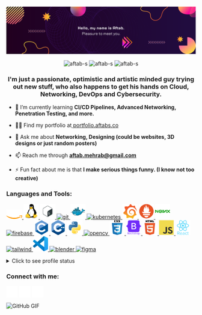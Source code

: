 ![Github Banner](Github-Banner.png)

<p align="center">
    <img src="https://komarev.com/ghpvc/?username=aftab-s&label=Profile%20views&color=blueviolet&style=for-the-badge" alt="aftab-s" />
    <img src="https://img.shields.io/github/followers/aftab-s?logo=GitHub&style=for-the-badge" alt="aftab-s" />
    <img src="https://img.shields.io/github/stars/aftab-s?style=for-the-badge&logo=star&label=Stars&color=%23C900FF" alt="aftab-s" />
</p>

<h3 align="center">I'm just a passionate, optimistic and artistic minded guy trying out new stuff, who also happens to get his hands on Cloud, Networking, DevOps and Cybersecurity.</h3>

- 🌱 I’m currently learning **CI/CD Pipelines, Advanced Networking, Penetration Testing, and more.**

- 👨‍💻 Find my portfolio at<a href="https://portfolio.aftabs.co"> portfolio.aftabs.co </a>

- 💬 Ask me about **Networking, Designing (could be websites, 3D designs or just random posters)**

- 📫 Reach me through **aftab.mehrab@gmail.com**

- ⚡ Fun fact about me is that **I make serious things funny. (I know not too creative)**

<h3 align="left">Languages and Tools:</h3>
<p align="left"> <a href="https://aws.amazon.com" target="_blank" rel="noreferrer"> <img src="aws-logo.png" alt="aws" height="25"/> </a> <a href="https://www.linux.org/" target="_blank" rel="noreferrer"> <img src="https://raw.githubusercontent.com/devicons/devicon/master/icons/linux/linux-original.svg" alt="linux" width="40" height="40"/> </a> <a href="https://www.gnu.org/software/bash/" target="_blank" rel="noreferrer"> <img src="bash.png" alt="bash" width="40" height="40"/> </a> <a href="https://git-scm.com/" target="_blank" rel="noreferrer"> <img src="https://www.vectorlogo.zone/logos/git-scm/git-scm-icon.svg" alt="git" width="30" height="40"/> </a> <a href="https://www.docker.com/" target="_blank" rel="noreferrer"> <img src="https://github.com/devicons/devicon/blob/1119b9f84c0290e0f0b38982099a2bd027a48bf1/icons/docker/docker-original.svg" alt="docker" width="40" height="40"/> </a> <a href="https://kubernetes.io" target="_blank" rel="noreferrer"> <img src="https://www.vectorlogo.zone/logos/kubernetes/kubernetes-icon.svg" alt="kubernetes" width="40" height="40"/> </a> <a href="https://grafana.com" target="_blank" rel="noreferrer"> <img src="grafana-original.svg" alt="prometheus" width="40" height="40"/> </a> <a href="https://prometheus.io" target="_blank" rel="noreferrer"> <img src="prometheus-original.svg" alt="prometheus" width="40" height="40"/> </a> <a href="https://www.nginx.com" target="_blank" rel="noreferrer"> <img src="https://raw.githubusercontent.com/devicons/devicon/master/icons/nginx/nginx-original.svg" alt="nginx" width="40" height="40"/> </a>  <a href="https://firebase.google.com/" target="_blank" rel="noreferrer"> <img src="https://www.vectorlogo.zone/logos/firebase/firebase-icon.svg" alt="firebase" width="40" height="40"/> </a> <a href="https://www.cprogramming.com/" target="_blank" rel="noreferrer"> <img src="https://raw.githubusercontent.com/devicons/devicon/master/icons/c/c-original.svg" alt="c" width="40" height="40"/> </a> <a href="https://www.w3schools.com/cpp/" target="_blank" rel="noreferrer"> <img src="https://raw.githubusercontent.com/devicons/devicon/master/icons/cplusplus/cplusplus-original.svg" alt="cplusplus" width="40" height="40"/> </a> <a href="https://www.python.org" target="_blank" rel="noreferrer"> <img src="https://raw.githubusercontent.com/devicons/devicon/master/icons/python/python-original.svg" alt="python" width="40" height="40"/> </a> <a href="https://opencv.org/" target="_blank" rel="noreferrer"> <img src="https://www.vectorlogo.zone/logos/opencv/opencv-icon.svg" alt="opencv" width="40" height="40"/> </a> <a href="https://www.w3schools.com/css/" target="_blank" rel="noreferrer"> <img src="https://raw.githubusercontent.com/devicons/devicon/master/icons/css3/css3-original-wordmark.svg" alt="css3" width="40" height="40"/> </a> <a href="https://getbootstrap.com" target="_blank" rel="noreferrer"> <img src="https://raw.githubusercontent.com/devicons/devicon/master/icons/bootstrap/bootstrap-plain-wordmark.svg" alt="bootstrap" width="40" height="40"/> </a> <a href="https://www.w3.org/html/" target="_blank" rel="noreferrer"> <img src="https://raw.githubusercontent.com/devicons/devicon/master/icons/html5/html5-original-wordmark.svg" alt="html5" width="40" height="40"/> </a> <a href="https://developer.mozilla.org/en-US/docs/Web/JavaScript" target="_blank" rel="noreferrer"> <img src="https://raw.githubusercontent.com/devicons/devicon/master/icons/javascript/javascript-original.svg" alt="javascript" width="40" height="40"/> </a> <a href="https://reactjs.org/" target="_blank" rel="noreferrer"> <img src="https://raw.githubusercontent.com/devicons/devicon/master/icons/react/react-original-wordmark.svg" alt="react" width="40" height="40"/> </a> <a href="https://tailwindcss.com/" target="_blank" rel="noreferrer"> <img src="https://www.vectorlogo.zone/logos/tailwindcss/tailwindcss-icon.svg" alt="tailwind" width="40" height="40"/> </a> <a href="https://code.visualstudio.com/" target="_blank" rel="noreferrer"> <img src="https://github.com/devicons/devicon/blob/1119b9f84c0290e0f0b38982099a2bd027a48bf1/icons/vscode/vscode-original.svg" alt="vscode" width="40" height="40"/> </a> <a href="https://www.blender.org/" target="_blank" rel="noreferrer"> <img src="https://download.blender.org/branding/community/blender_community_badge_white.svg" alt="blender" width="40" height="40"/> </a> <a href="https://www.figma.com/" target="_blank" rel="noreferrer"> <img src="https://www.vectorlogo.zone/logos/figma/figma-icon.svg" alt="figma" width="30" height="40"/> </a> </p>



<details>
<summary>Click to see profile status</summary>
<div style="background-color: black; padding: 10px;">
  <table style="width: 100%;">
    <tr>
      <td align="left">
        <img src="https://github-readme-stats.vercel.app/api?username=aftab-s&show_icons=true&count_private=true&theme=radical&hide=stars" alt="aftab-s" />
      </td>
      <td align="right">
        <img src="https://github-readme-streak-stats.herokuapp.com/?user=aftab-s&theme=dark&count_private=true&theme=radical" alt="aftab-s"  hight="50px" />
      </td>
    </tr>
  </table>
</div>
</details>

<h3 align="left">Connect with me:</h3>
<p align="left">
<a href="https://twitter.com/aftab_mehrab" target="blank"><img align="center" src="twitterX.png" alt="aftab_mehrab" height="30" width="30" /></a> <a href="https://www.linkedin.com/in/aftab-s/" target="blank"><img align="center" src="linkedin.png" alt="https://www.linkedin.com/in/aftab-s/" height="30" width="30" /></a>
<a href="https://www.instagram.com/devon_clive__/" target="blank"><img align="center" src="instagram.png" alt="https://www.instagram.com/devon_clive__/" height="30" width="30" /></a>
</p>

![GitHub GIF](https://github.com/aftab-s/aftab-s/blob/bdd229b271652936e0a6fd884d0d231de3521723/Github%20GIF.gif)